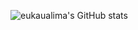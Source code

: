 ![eukaualima's GitHub stats](https://github-readme-stats.vercel.app/api?username=eukaualima&show_icons=true&theme=radical)
